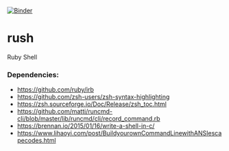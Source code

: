 [![Binder](https://mybinder.org/badge_logo.svg)](https://mybinder.org/v2/gh/Ifiht/rush/HEAD?urlpath=lab)

# rush
Ruby Shell

### Dependencies:

- https://github.com/ruby/irb
- https://github.com/zsh-users/zsh-syntax-highlighting
- https://zsh.sourceforge.io/Doc/Release/zsh_toc.html
- https://github.com/matti/runcmd-cli/blob/master/lib/runcmd/cli/record_command.rb
- https://brennan.io/2015/01/16/write-a-shell-in-c/
- https://www.lihaoyi.com/post/BuildyourownCommandLinewithANSIescapecodes.html
